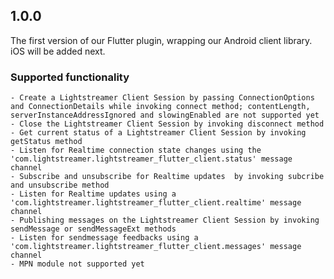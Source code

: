 ## 1.0.0

The first version of our Flutter plugin, wrapping our Android client library.
iOS will be added next.

### Supported functionality

    - Create a Lightstreamer Client Session by passing ConnectionOptions and ConnectionDetails while invoking connect method; contentLength, serverInstanceAddressIgnored and slowingEnabled are not supported yet
    - Close the Lightstreamer Client Session by invoking disconnect method
    - Get current status of a Lightstreamer Client Session by invoking getStatus method
    - Listen for Realtime connection state changes using the 'com.lightstreamer.lightstreamer_flutter_client.status' message channel
    - Subscribe and unsubscribe for Realtime updates  by invoking subcribe and unsubscribe method
    - Listen for Realtime updates using a 'com.lightstreamer.lightstreamer_flutter_client.realtime' message channel
    - Publishing messages on the Lightstreamer Client Session by invoking sendMessage or sendMessageExt methods
    - Listen for sendmessage feedbacks using a  'com.lightstreamer.lightstreamer_flutter_client.messages' message channel
    - MPN module not supported yet

